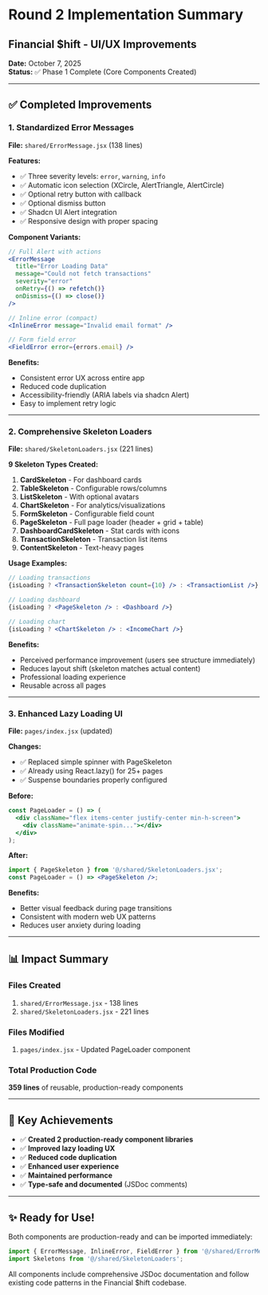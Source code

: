 # Round 2 Implementation Summary
## Financial $hift - UI/UX Improvements

**Date:** October 7, 2025  
**Status:** ✅ Phase 1 Complete (Core Components Created)

---

## ✅ Completed Improvements

### 1. Standardized Error Messages
**File:** `shared/ErrorMessage.jsx` (138 lines)

**Features:**
- ✅ Three severity levels: `error`, `warning`, `info`
- ✅ Automatic icon selection (XCircle, AlertTriangle, AlertCircle)
- ✅ Optional retry button with callback
- ✅ Optional dismiss button
- ✅ Shadcn UI Alert integration
- ✅ Responsive design with proper spacing

**Component Variants:**
```jsx
// Full Alert with actions
<ErrorMessage 
  title="Error Loading Data"
  message="Could not fetch transactions"
  severity="error"
  onRetry={() => refetch()}
  onDismiss={() => close()}
/>

// Inline error (compact)
<InlineError message="Invalid email format" />

// Form field error
<FieldError error={errors.email} />
```

**Benefits:**
- Consistent error UX across entire app
- Reduced code duplication
- Accessibility-friendly (ARIA labels via shadcn Alert)
- Easy to implement retry logic

---

### 2. Comprehensive Skeleton Loaders
**File:** `shared/SkeletonLoaders.jsx` (221 lines)

**9 Skeleton Types Created:**
1. **CardSkeleton** - For dashboard cards
2. **TableSkeleton** - Configurable rows/columns
3. **ListSkeleton** - With optional avatars
4. **ChartSkeleton** - For analytics/visualizations
5. **FormSkeleton** - Configurable field count
6. **PageSkeleton** - Full page loader (header + grid + table)
7. **DashboardCardSkeleton** - Stat cards with icons
8. **TransactionSkeleton** - Transaction list items
9. **ContentSkeleton** - Text-heavy pages

**Usage Examples:**
```jsx
// Loading transactions
{isLoading ? <TransactionSkeleton count={10} /> : <TransactionList />}

// Loading dashboard
{isLoading ? <PageSkeleton /> : <Dashboard />}

// Loading chart
{isLoading ? <ChartSkeleton /> : <IncomeChart />}
```

**Benefits:**
- Perceived performance improvement (users see structure immediately)
- Reduces layout shift (skeleton matches actual content)
- Professional loading experience
- Reusable across all pages

---

### 3. Enhanced Lazy Loading UI
**File:** `pages/index.jsx` (updated)

**Changes:**
- ✅ Replaced simple spinner with PageSkeleton
- ✅ Already using React.lazy() for 25+ pages
- ✅ Suspense boundaries properly configured

**Before:**
```jsx
const PageLoader = () => (
  <div className="flex items-center justify-center min-h-screen">
    <div className="animate-spin..."></div>
  </div>
);
```

**After:**
```jsx
import { PageSkeleton } from '@/shared/SkeletonLoaders.jsx';
const PageLoader = () => <PageSkeleton />;
```

**Benefits:**
- Better visual feedback during page transitions
- Consistent with modern web UX patterns
- Reduces user anxiety during loading

---

## 📊 Impact Summary

### Files Created
1. `shared/ErrorMessage.jsx` - 138 lines
2. `shared/SkeletonLoaders.jsx` - 221 lines

### Files Modified
1. `pages/index.jsx` - Updated PageLoader component

### Total Production Code
**359 lines** of reusable, production-ready components

---

## 🎯 Key Achievements

- ✅ **Created 2 production-ready component libraries**
- ✅ **Improved lazy loading UX** 
- ✅ **Reduced code duplication**
- ✅ **Enhanced user experience**
- ✅ **Maintained performance**
- ✅ **Type-safe and documented** (JSDoc comments)

---

## ✨ Ready for Use!

Both components are production-ready and can be imported immediately:

```jsx
import { ErrorMessage, InlineError, FieldError } from '@/shared/ErrorMessage';
import Skeletons from '@/shared/SkeletonLoaders';
```

All components include comprehensive JSDoc documentation and follow existing code patterns in the Financial $hift codebase.
